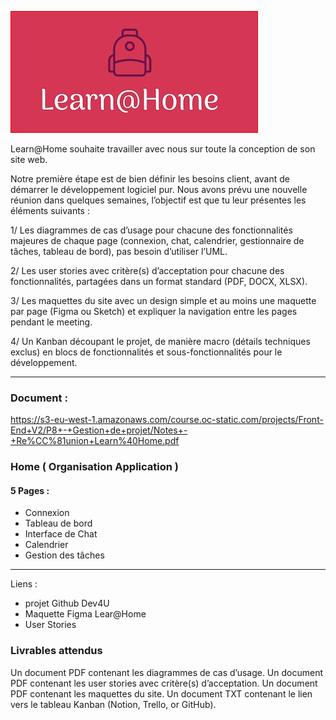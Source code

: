 ![logo](Assets/logo.jpg) 


Learn@Home souhaite travailler avec nous sur toute la conception de son site web. 

Notre première étape est de bien définir les besoins client, avant de démarrer le développement logiciel pur. Nous avons prévu une nouvelle réunion dans quelques semaines, l’objectif est que tu leur présentes les éléments suivants : 

1/ Les diagrammes de cas d’usage pour chacune des fonctionnalités majeures de chaque page (connexion, chat, calendrier, gestionnaire de tâches, tableau de bord), pas besoin d’utiliser l’UML.

2/ Les user stories avec critère(s) d’acceptation pour chacune des fonctionnalités, partagées dans un format standard (PDF, DOCX, XLSX).

3/ Les maquettes du site avec un design simple et au moins une maquette par page (Figma ou Sketch) et  expliquer la navigation entre les pages pendant le meeting.

4/ Un Kanban découpant le projet, de manière macro (détails techniques exclus) en blocs de fonctionnalités et sous-fonctionnalités pour le développement.

------------------------------

### Document : 
https://s3-eu-west-1.amazonaws.com/course.oc-static.com/projects/Front-End+V2/P8+-+Gestion+de+projet/Notes+-+Re%CC%81union+Learn%40Home.pdf


### Home ( Organisation Application )


#### 5 Pages : 
* Connexion
* Tableau de bord
* Interface de Chat
* Calendrier
* Gestion des tâches

----------------------------

Liens : 
* projet Github Dev4U
* Maquette Figma Lear@Home
* User Stories

### Livrables  attendus
Un document PDF contenant les diagrammes de cas d’usage.
Un document PDF contenant les user stories avec critère(s) d’acceptation.
Un document PDF contenant les maquettes du site.
Un document TXT contenant le lien vers le tableau Kanban (Notion, Trello, or GitHub).